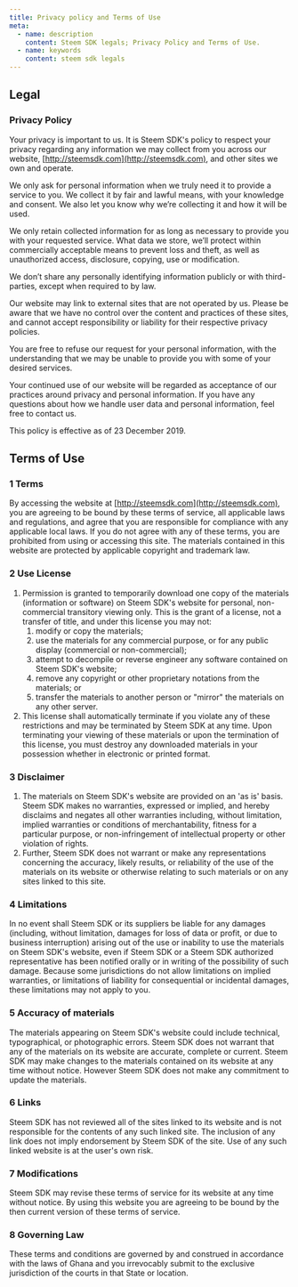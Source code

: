 ```yaml
---
title: Privacy policy and Terms of Use
meta:
  - name: description
    content: Steem SDK legals; Privacy Policy and Terms of Use.
  - name: keywords
    content: steem sdk legals
---
```


## Legal

### Privacy Policy

Your privacy is important to us. It is Steem SDK's policy to respect your privacy regarding any information we may collect from you across our website, [http://steemsdk.com](http://steemsdk.com), and other sites we own and operate.

We only ask for personal information when we truly need it to provide a service to you. We collect it by fair and lawful means, with your knowledge and consent. We also let you know why we’re collecting it and how it will be used.

We only retain collected information for as long as necessary to provide you with your requested service. What data we store, we’ll protect within commercially acceptable means to prevent loss and theft, as well as unauthorized access, disclosure, copying, use or modification.

We don’t share any personally identifying information publicly or with third-parties, except when required to by law.

Our website may link to external sites that are not operated by us. Please be aware that we have no control over the content and practices of these sites, and cannot accept responsibility or liability for their respective privacy policies.

You are free to refuse our request for your personal information, with the understanding that we may be unable to provide you with some of your desired services.

Your continued use of our website will be regarded as acceptance of our practices around privacy and personal information. If you have any questions about how we handle user data and personal information, feel free to contact us.

This policy is effective as of 23 December 2019.


## Terms of Use

### 1 Terms

By accessing the website at [http://steemsdk.com](http://steemsdk.com), you are agreeing to be bound by these terms of service, all applicable laws and regulations, and agree that you are responsible for compliance with any applicable local laws. If you do not agree with any of these terms, you are prohibited from using or accessing this site. The materials contained in this website are protected by applicable copyright and trademark law.

### 2 Use License

1.  Permission is granted to temporarily download one copy of the materials (information or software) on Steem SDK's website for personal, non-commercial transitory viewing only. This is the grant of a license, not a transfer of title, and under this license you may not:
    1.  modify or copy the materials;
    2.  use the materials for any commercial purpose, or for any public display (commercial or non-commercial);
    3.  attempt to decompile or reverse engineer any software contained on Steem SDK's website;
    4.  remove any copyright or other proprietary notations from the materials; or
    5.  transfer the materials to another person or "mirror" the materials on any other server.
2.  This license shall automatically terminate if you violate any of these restrictions and may be terminated by Steem SDK at any time. Upon terminating your viewing of these materials or upon the termination of this license, you must destroy any downloaded materials in your possession whether in electronic or printed format.

### 3 Disclaimer

1.  The materials on Steem SDK's website are provided on an 'as is' basis. Steem SDK makes no warranties, expressed or implied, and hereby disclaims and negates all other warranties including, without limitation, implied warranties or conditions of merchantability, fitness for a particular purpose, or non-infringement of intellectual property or other violation of rights.
2.  Further, Steem SDK does not warrant or make any representations concerning the accuracy, likely results, or reliability of the use of the materials on its website or otherwise relating to such materials or on any sites linked to this site.

### 4 Limitations

In no event shall Steem SDK or its suppliers be liable for any damages (including, without limitation, damages for loss of data or profit, or due to business interruption) arising out of the use or inability to use the materials on Steem SDK's website, even if Steem SDK or a Steem SDK authorized representative has been notified orally or in writing of the possibility of such damage. Because some jurisdictions do not allow limitations on implied warranties, or limitations of liability for consequential or incidental damages, these limitations may not apply to you.

### 5 Accuracy of materials

The materials appearing on Steem SDK's website could include technical, typographical, or photographic errors. Steem SDK does not warrant that any of the materials on its website are accurate, complete or current. Steem SDK may make changes to the materials contained on its website at any time without notice. However Steem SDK does not make any commitment to update the materials.

### 6 Links

Steem SDK has not reviewed all of the sites linked to its website and is not responsible for the contents of any such linked site. The inclusion of any link does not imply endorsement by Steem SDK of the site. Use of any such linked website is at the user's own risk.

### 7 Modifications

Steem SDK may revise these terms of service for its website at any time without notice. By using this website you are agreeing to be bound by the then current version of these terms of service.

### 8 Governing Law

These terms and conditions are governed by and construed in accordance with the laws of Ghana and you irrevocably submit to the exclusive jurisdiction of the courts in that State or location.
